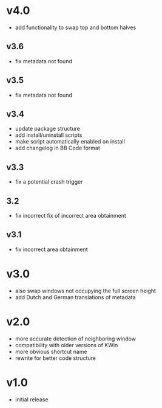 # v4.0

- add functionality to swap top and bottom halves

## v3.6
- fix metadata not found

## v3.5
- fix metadata not found

## v3.4
- update package structure
- add install/uninstall scripts
- make script automatically enabled on install
- add changelog in BB Code format

## v3.3
- fix a potential crash trigger

## 3.2
- fix incorrect fix of incorrect area obtainment

## v3.1
- fix incorrect area obtainment

# v3.0
- also swap windows not occupying the full screen height
- add Dutch and German translations of metadata 

# v2.0
- more accurate detection of neighboring window
- compatibility with older versions of KWin
- more obvious shortcut name
- rewrite for better code structure

# v1.0
- initial release
